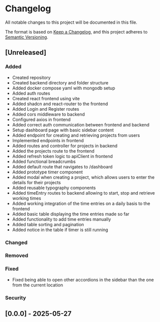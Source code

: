 # Changelog

All notable changes to this project will be documented in this file.

The format is based on [Keep a Changelog](https://keepachangelog.com/en/1.1.0/),
and this project adheres to [Semantic Versioning](https://semver.org/spec/v2.0.0.html).

## [Unreleased]

### Added
- Created repository
- Created backend directory and folder structure
- Added docker compose yaml with mongodb setup
- Added auth routes
- Created react frontend using vite
- Added shadcn and react-router to the frontend
- Added Login and Register routes
- Added cors middleware to backend
- Configured axios in frontend
- Added correct auth communication between frontend and backend
- Setup dashboard page with basic sidebar content
- Added endpoint for creating and retrieving projects from users
- Implemented endpoints in frontend
- Added routes and controller for projects in backend
- Added the projects route to the frontend
- Added refresh token logic to apiClient in frontend
- Added functional breadcrumbs
- Added default route that navigates to /dashboard
- Added prototype timer component
- Added modal when creating a project, which allows users to enter the details for their projects
- Added reusable typography components
- Added timeEntry routes to backend allowing to start, stop and retrieve working times
- Added working integration of the time entries on a daily basis to the frontend
- Added basic table displaying the time entries made so far
- Added functionality to add time entries manually
- Added table sorting and pagination
- Added notice in the table if timer is still running

### Changed

### Removed

### Fixed
- Fixed being able to open other accordions in the sidebar than the one from the current location

### Security

## [0.0.0] - 2025-05-27